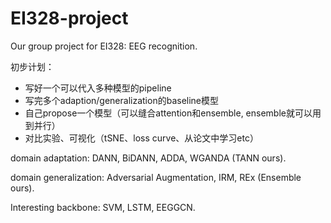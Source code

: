 # EI328-project
Our group project for EI328: EEG recognition.

初步计划：

- 写好一个可以代入多种模型的pipeline
- 写完多个adaption/generalization的baseline模型
- 自己propose一个模型（可以缝合attention和ensemble, ensemble就可以用到并行）
- 对比实验、可视化（tSNE、loss curve、从论文中学习etc）

domain adaptation: DANN, BiDANN, ADDA, WGANDA (TANN ours).

domain generalization: Adversarial Augmentation, IRM, REx (Ensemble ours).

Interesting backbone: SVM, LSTM, EEGGCN.

